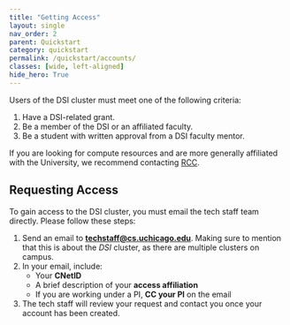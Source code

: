 ```yaml
---
title: "Getting Access"
layout: single
nav_order: 2
parent: Quickstart
category: quickstart
permalink: /quickstart/accounts/
classes: [wide, left-aligned]
hide_hero: True
---
```


Users of the DSI cluster must meet one of the following criteria:

1.  Have a DSI-related grant.
2.  Be a member of the DSI or an affiliated faculty.
3.  Be a student with written approval from a DSI faculty mentor.

If you are looking for compute resources and are more generally affiliated with the University, we recommend contacting [RCC](https://rcc.uchicago.edu/).

## Requesting Access

To gain access to the DSI cluster, you must email the tech staff team directly. Please follow these steps:

1. Send an email to **[techstaff@cs.uchicago.edu](mailto:techstaff@cs.uchicago.edu)**.  Making sure to mention that this is about the _DSI_ cluster, as there are multiple clusters on campus.
2. In your email, include:  
   - Your **CNetID**  
   - A brief description of your **access affiliation**  
   - If you are working under a PI, **CC your PI** on the email   
3. The tech staff will review your request and contact you once your account has been created.  



